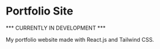 # Portfolio Site

*** CURRENTLY IN DEVELOPMENT ***

My portfolio website made with React.js and Tailwind CSS.
